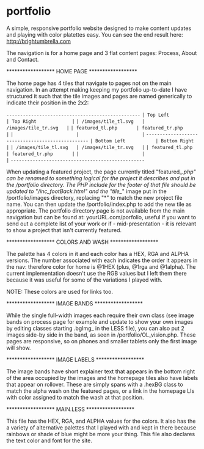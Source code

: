 # portfolio
A simple, responsive portfolio website designed to make content updates and playing with color platettes easy. You can see the end result here:
http://brightumbrella.com

The navigation is for a home page and 3 flat content pages: Process, About and Contact. 


****************** HOME PAGE ******************

The home page has 4 tiles that navigate to pages not on the main navigation. In an attempt making keeping my portfolio up-to-date I have structured it such that the tile images and pages are named generically to indicate their position in the 2x2:

`-------------------------------------------------`
`| Top Left              | Top Right             |`
`| /images/tile_tl.svg   | /images/tile_tr.svg   |`
`| featured_tl.php       | featured_tr.php       |`
`|                       |                       |`
`-------------------------------------------------`
`| Bottom Left           | Bottom Right          |`
`| /images/tile_tl.svg   | /images/tile_tr.svg   |`
`| featured_tl.php       | featured_tr.php       |`
`|                       |                       |`
`-------------------------------------------------`

When updating a featured project, the page currently titled "featured_*.php" can be renamed to something logical for the project it describes and put in the /portfolio directory. The PHP include for the footer of that file should be updated to "/inc_footBack.html" and the "tile_*" image put in the /portfolio/images directory, replacing "*" to match the new project file name. You can then update the /portfolio/index.php to add the new tile as appropriate. The portfolio directory page is not available from the main navigation but can be found at: yourURL.com/porfolio, useful if you want to send out a complete list of your work or if - mid-presentation - it is relevant to show a project that isn't currently featured.


****************** COLORS AND WASH ******************

The palette has 4 colors in it and each color has a HEX, RGA and ALPHA versions. The number associated with each indicates the order it appears in the nav: therefore color for home is @1HEX (plus, @1rga and @1alpha). The current implementation doesn't use the RGB values but I left them there because it was useful for some of the variations I played with.

NOTE: These colors are used for links too.


****************** IMAGE BANDS ******************

While the single full-width images each require their own class (see image bands on process page for example and update to show your own images by editing classes starting .bgImg_ in the LESS file), you can also put 2 images side-by side in the band, as seen in /portfolio/OL_vision.php. These pages are responsive, so on phones and smaller tablets only the first image will show.


****************** IMAGE LABELS ******************

The image bands have short explainer text that appears in the bottom right of the area occupied by the images and the homepage tiles also have labels that appear on rollover. These are simply spans with a .hexBG class to match the alpha wash on the featured pages, or a link in the homepage LIs with color assigned to match the wash at that position. 


****************** MAIN.LESS ******************

This file has the HEX, RGA, and ALPHA values for the colors. It also has the a variety of alternative palettes that I played with and kept in there because rainbows or shade of blue might be more your thing. This file also declares the text color and font for the site.
